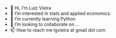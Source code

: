 - 👋 Hi, I’m Luiz Vieira
- 👀 I’m interested in stats and applied economics.
- 🌱 I’m currently learning Python
- 💞️ I’m looking to collaborate on ...
- 📫 How to reach me lgvieira at gmail dot com

<!---
lgvieira/lgvieira is a ✨ special ✨ repository because its `README.md` (this file) appears on your GitHub profile.
You can click the Preview link to take a look at your changes.
--->
